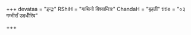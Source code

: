 +++
devataa = "इन्द्रः"
RShiH = "गाथिनो विश्वामित्रः"
ChandaH = "बृहती"
title = "०३ गम्भीराँ उदधीँरिव"

+++
